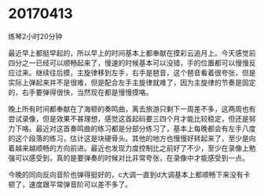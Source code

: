# 20170413

练琴2小时20分钟

最近早上都挺早起的，所以早上的时间基本上都奉献在摸彩云追月上。今天感觉前四分之一已经可以顺畅起来了，慢速的时候基本可以没错，手的位置都可以慢慢反应过来。继续往后摸，主旋律移到左手，右手是琶音，这个琶音看着很夸张，但是实际上弹起来并不是很难，但是配合左手主旋律就难了，因为主旋律的节奏是固定的，右手要弹得很快，当然现在都是慢慢摸咯。

晚上所有时间都奉献在了海顿的奏鸣曲，离去旅游只剩下一周差不多，这两周也有尝试录像，但是效果不甚理想，感觉这首起码要三四个月才能比较稳定，但还是努力下咯。最近对这首奏鸣曲的练习都是分部分练习了，基本上每晚都会有左手八度的这个段落的练习，估计这是块硬骨头。其他的地方也慢慢好转起来了，至少是向着越来越顺畅的方向前进。最近也发现力度控制比之前好了不少，至少在录像上勉强可以感受到，真的是要弹奏的时候对比非常夸张，在录像中才能感受到一点。

今晚的同向反向音阶也弹得挺好的，c大调一直到d大调基本上都顺畅下来没有卡顿了，速度跟平常弹音阶可以差不多了。
